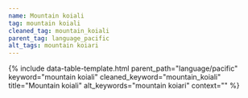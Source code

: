 ```yaml
---
name: Mountain koiali
tag: mountain koiali
cleaned_tag: mountain_koiali
parent_tag: language_pacific
alt_tags: mountain koiari
---
```


{% include data-table-template.html 
  parent_path="language/pacific" 
  keyword="mountain koiali" 
  cleaned_keyword="mountain_koiali" 
  title="Mountain koiali"
  alt_keywords="mountain koiari"
  context=""
%}

